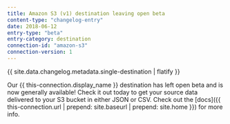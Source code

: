 ```yaml
---
title: Amazon S3 (v1) destination leaving open beta
content-type: "changelog-entry"
date: 2018-06-12
entry-type: "beta"
entry-category: destination
connection-id: "amazon-s3"
connection-version: 1
---
```


{{ site.data.changelog.metadata.single-destination | flatify }}

Our {{ this-connection.display_name }} destination has left open beta and is now generally available! Check it out today to get your source data delivered to your S3 bucket in either JSON or CSV. Check out the [docs]({{ this-connection.url | prepend: site.baseurl | prepend: site.home }}) for more info.